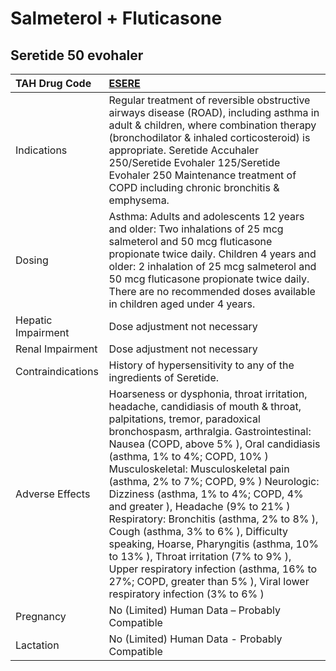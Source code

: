 # Salmeterol + Fluticasone

## Seretide 50 evohaler

| TAH Drug Code      | [ESERE](https://www.tahsda.org.tw/drugs/hissearch.php?drug_code=ESERE)                                                                                                                                                                                                                                                                                                                                                                                                                                                                                                                                                                                                                                 |
|:-------------------|:-------------------------------------------------------------------------------------------------------------------------------------------------------------------------------------------------------------------------------------------------------------------------------------------------------------------------------------------------------------------------------------------------------------------------------------------------------------------------------------------------------------------------------------------------------------------------------------------------------------------------------------------------------------------------------------------------------|
| Indications        | Regular treatment of reversible obstructive airways disease (ROAD), including asthma in adult & children, where combination therapy (bronchodilator & inhaled corticosteroid) is appropriate. Seretide Accuhaler 250/Seretide Evohaler 125/Seretide Evohaler 250 Maintenance treatment of COPD including chronic bronchitis & emphysema.                                                                                                                                                                                                                                                                                                                                                               |
| Dosing             | Asthma: Adults and adolescents 12 years and older: Two inhalations of 25 mcg salmeterol and 50 mcg fluticasone propionate twice daily. Children 4 years and older: 2 inhalation of 25 mcg salmeterol and 50 mcg fluticasone propionate twice daily. There are no recommended doses available in children aged under 4 years.                                                                                                                                                                                                                                                                                                                                                                           |
| Hepatic Impairment | Dose adjustment not necessary                                                                                                                                                                                                                                                                                                                                                                                                                                                                                                                                                                                                                                                                          |
| Renal Impairment   | Dose adjustment not necessary                                                                                                                                                                                                                                                                                                                                                                                                                                                                                                                                                                                                                                                                          |
| Contraindications  | History of hypersensitivity to any of the ingredients of Seretide.                                                                                                                                                                                                                                                                                                                                                                                                                                                                                                                                                                                                                                     |
| Adverse Effects    | Hoarseness or dysphonia, throat irritation, headache, candidiasis of mouth & throat, palpitations, tremor, paradoxical bronchospasm, arthralgia. Gastrointestinal: Nausea (COPD, above 5% ), Oral candidiasis (asthma, 1% to 4%; COPD, 10% ) Musculoskeletal: Musculoskeletal pain (asthma, 2% to 7%; COPD, 9% ) Neurologic: Dizziness (asthma, 1% to 4%; COPD, 4% and greater ), Headache (9% to 21% ) Respiratory: Bronchitis (asthma, 2% to 8% ), Cough (asthma, 3% to 6% ), Difficulty speaking, Hoarse, Pharyngitis (asthma, 10% to 13% ), Throat irritation (7% to 9% ), Upper respiratory infection (asthma, 16% to 27%; COPD, greater than 5% ), Viral lower respiratory infection (3% to 6% ) |
| Pregnancy          | No (Limited) Human Data – Probably Compatible                                                                                                                                                                                                                                                                                                                                                                                                                                                                                                                                                                                                                                                          |
| Lactation          | No (Limited) Human Data - Probably Compatible                                                                                                                                                                                                                                                                                                                                                                                                                                                                                                                                                                                                                                                          |

